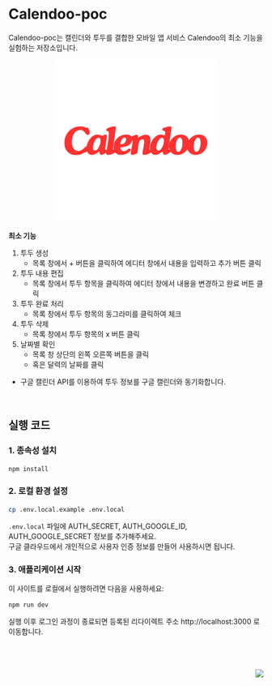 # Calendoo-poc
Calendoo-poc는 캘린더와 투두를 결합한 모바일 앱 서비스 Calendoo의 최소 기능을 실험하는 저장소입니다.

<div align="center">
    <img src="./public/logo-prof-ver-red.png" alt="서비스 로고" width="320" height="320">
</div>


**최소 기능**



1. 투두 생성
   - 목록 창에서 + 버튼을 클릭하여 에디터 창에서 내용을 입력하고 추가 버튼 클릭
2. 투두 내용 편집
   - 목록 창에서 투두 항목을 클릭하여 에디터 창에서 내용을 변경하고 완료 버튼 클릭
3. 투두 완료 처리
   - 목록 창에서 투두 항목의 동그라미를 클릭하여 체크
4. 투두 삭제
   - 목록 창에서 투두 항목의 x 버튼 클릭
5. 날짜별 확인
   - 목록 창 상단의 왼쪽 오른쪽 버튼을 클릭
   - 혹은 달력의 날짜를 클릭

- 구글 캘린더 API를 이용하여 투두 정보를 구글 캘린더와 동기화합니다.
<br />

## 실행 코드
### 1. 종속성 설치
```sh
npm install
```

### 2. 로컬 환경 설정
```sh
cp .env.local.example .env.local
```

```.env.local``` 파일에 AUTH_SECRET, AUTH_GOOGLE_ID, AUTH_GOOGLE_SECRET 정보를 추가해주세요.
<br />
구글 클라우드에서 개인적으로 사용자 인증 정보를 만들어 사용하시면 됩니다.




### 3. 애플리케이션 시작

이 사이트를 로컬에서 실행하려면 다음을 사용하세요:

```sh
npm run dev
```
실행 이후 로그인 과정이 종료되면 등록된 리다이렉트 주소 http://localhost:3000 로 이동합니다.



<br />
<br />
<br />

<div align="right">
    <a href="https://hits.seeyoufarm.com">
        <img src="https://hits.seeyoufarm.com/api/count/incr/badge.svg?url=https%3A%2F%2Fgithub.com%2FJeanBaek%2Fcalendoo-poc&count_bg=%23093B7D&title_bg=%23BCBCBC&icon=&icon_color=%23E7E7E7&title=hits&edge_flat=false"/>
    </a>
</div>

